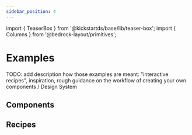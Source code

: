 ```yaml
---
sidebar_position: 4
---
```


import { TeaserBox } from '@kickstartds/base/lib/teaser-box';
import { Columns } from '@bedrock-layout/primitives';

# Examples

TODO: add description how those examples are meant: "interactive recipes", inspiration, rough guidance on the workflow of creating your own components / Design System

## Components

<div ks-theme="docs">
  <Columns columns={2} gutter="md" switchAt="48rem">
    <TeaserBox
      topic="Adapt Button component"
      text="This guide shows how to add components to your Design System that use a kickstartDS base component directly"
      link={{
        href: './components/button',
        label: 'See button example',
        variant: 'clear',
        size: 'small',
        iconAfter: {
          icon: 'chevron-right',
        },
      }}
    />
    <TeaserBox
      topic="Customize Headline component"
      text="Customizing a component should be part of your arsenal, see how it would work with the Headline, as one example"
      link={{
        href: './components/headline',
        label: 'Check customize example',
        variant: 'clear',
        size: 'small',
        iconAfter: {
          icon: 'chevron-right',
        },
      }}
    />
    <TeaserBox
      topic="Create TeaserCard component"
      text="This guided example shows how to find a fitting, existing kickstartDS base component for one of your use cases, to repurpose it"
      link={{
        href: './components/teaser-card',
        label: 'Create a card example',
        variant: 'clear',
        size: 'small',
        iconAfter: {
          icon: 'chevron-right',
        },
      }}
    />
    <TeaserBox
      topic="Extend Section component"
      text="This example shows step by step how to reuse the already existing Design Token and component structure to extend it"
      link={{
        href: './components/section',
        label: 'See how to extend the Section',
        variant: 'clear',
        size: 'small',
        iconAfter: {
          icon: 'chevron-right',
        },
      }}
    />
    <TeaserBox
      topic="Create Interstitial component"
      text="This example shows step by step how to create a component based on the complex components from the kickstartDS Content Module"
      link={{
        href: './components/',
        label: 'See Interstitial example',
        variant: 'clear',
        size: 'small',
        iconAfter: {
          icon: 'chevron-right',
        },
      }}
    />
  </Columns>
</div>

## Recipes

<div ks-theme="docs">
  <Columns columns={2} gutter="md" switchAt="48rem">
    <TeaserBox
      topic="Article Teaser recipe"
      text=""
      link={{
        href: './recipe/',
        label: 'More',
        variant: 'clear',
        size: 'small',
        iconAfter: {
          icon: 'chevron-right',
        },
      }}
    />
  </Columns>
</div>
